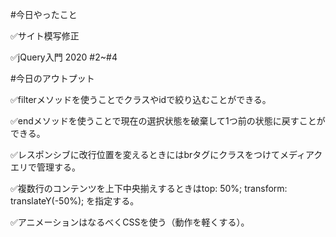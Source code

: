 #今日やったこと

✅サイト模写修正

✅jQuery入門 2020 #2~#4

#今日のアウトプット

✅filterメソッドを使うことでクラスやidで絞り込むことができる。

✅endメソッドを使うことで現在の選択状態を破棄して1つ前の状態に戻すことができる。

✅レスポンシブに改行位置を変えるときにはbrタグにクラスをつけてメディアクエリで管理する。

✅複数行のコンテンツを上下中央揃えするときはtop: 50%; transform: translateY(-50%); を指定する。

✅アニメーションはなるべくCSSを使う（動作を軽くする）。
